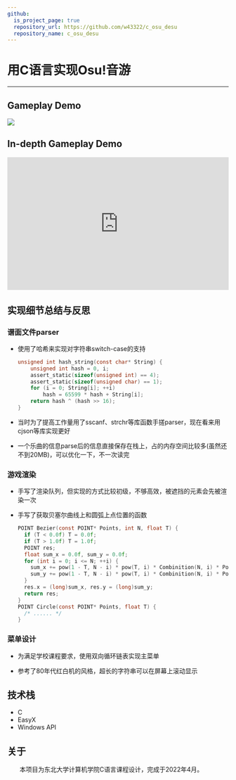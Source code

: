 ```yaml
---
github:
  is_project_page: true
  repository_url: https://github.com/w43322/c_osu_desu
  repository_name: c_osu_desu
---
```


# 用C语言实现Osu!音游

---

## Gameplay Demo

![](./osu_gameplay.gif)

## In-depth Gameplay Demo

<div style="position: relative; padding: 30% 45%;">
<iframe style="position: absolute; width: 100%; height: 100%; left: 0; top: 0;" src="https://player.bilibili.com/player.html?aid=555497526&bvid=BV15v4y1T7bN&cid=759844696&page=1&as_wide=1&high_quality=1&danmaku=0" frameborder="no" scrolling="no"></iframe></div>

## 实现细节总结与反思

### 谱面文件parser

* 使用了哈希来实现对字符串switch-case的支持

  ```c
  unsigned int hash_string(const char* String) {
      unsigned int hash = 0, i;
      assert_static(sizeof(unsigned int) == 4);
      assert_static(sizeof(unsigned char) == 1);
      for (i = 0; String[i]; ++i)
          hash = 65599 * hash + String[i];
      return hash ^ (hash >> 16);
  }
  ```

* 当时为了提高工作量用了sscanf、strchr等库函数手搓parser，现在看来用cjson等库实现更好

* 一个乐曲的信息parse后的信息直接保存在栈上，占的内存空间比较多(虽然还不到20MB)，可以优化一下，不一次读完

### 游戏渲染

* 手写了渲染队列，但实现的方式比较初级，不够高效，被遮挡的元素会先被渲染一次

* 手写了获取贝塞尔曲线上和圆弧上点位置的函数

  ```c
  POINT Bezier(const POINT* Points, int N, float T) {
    if (T < 0.0f) T = 0.0f;
    if (T > 1.0f) T = 1.0f;
    POINT res;
    float sum_x = 0.0f, sum_y = 0.0f;
    for (int i = 0; i <= N; ++i) {
      sum_x += pow(1 - T, N - i) * pow(T, i) * Combinition(N, i) * Points[i].x;
      sum_y += pow(1 - T, N - i) * pow(T, i) * Combinition(N, i) * Points[i].y;
    }
    res.x = (long)sum_x, res.y = (long)sum_y;
    return res;
  }
  POINT Circle(const POINT* Points, float T) {
    /* ...... */
  }
  ```

### 菜单设计

* 为满足学校课程要求，使用双向循环链表实现主菜单

* 参考了80年代红白机的风格，超长的字符串可以在屏幕上滚动显示

## 技术栈

* C
* EasyX
* Windows API

## 关于

&emsp;&emsp;本项目为东北大学计算机学院C语言课程设计，完成于2022年4月。
